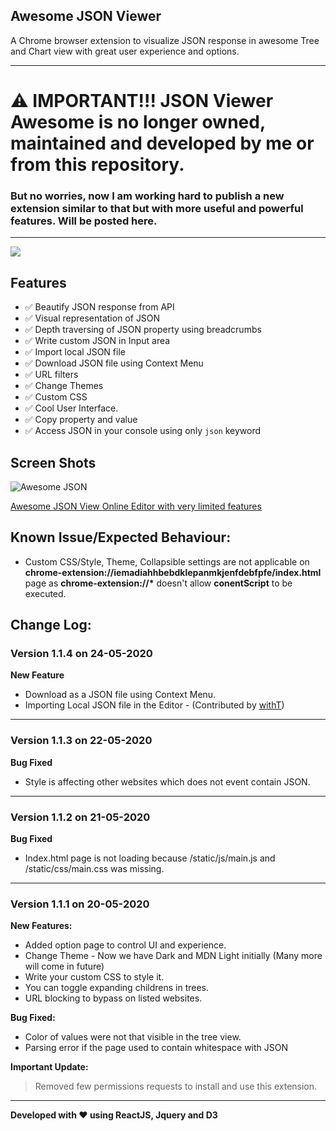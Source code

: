 ## Awesome JSON Viewer

A Chrome browser extension to visualize JSON response in awesome Tree and Chart view with great user experience and options.

---

# ⚠️ IMPORTANT!!!  JSON Viewer Awesome is no longer owned, maintained and developed by me or from this repository.

### But no worries, now I am working hard to publish a new extension similar to that but with more useful and powerful features. Will be posted here.
___

[![](https://raw.githubusercontent.com/rbrahul/Smart-Webpage-Ruler/master/images/chrome.png)](https://chrome.google.com/webstore/detail/awesome-json/iemadiahhbebdklepanmkjenfdebfpfe)


## Features

* ✅ Beautify JSON response from API
* ✅ Visual representation of JSON
* ✅ Depth traversing of JSON property using breadcrumbs
* ✅ Write custom JSON in Input area
* ✅ Import local JSON file
* ✅ Download JSON file using Context Menu
* ✅ URL filters
* ✅ Change Themes
* ✅ Custom CSS
* ✅ Cool User Interface.
* ✅ Copy property and value
* ✅ Access JSON in your console using only `json` keyword

## Screen Shots
![Awesome JSON](https://raw.githubusercontent.com/rbrahul/Awesome-JSON/master/awesome-json-slideshow.gif "Awesome JSON an awesome Chrome extension to assist development")

[Awesome JSON View Online Editor with very limited features](https://rbrahul.github.io/Awesome-JSON-Viewer/# "Awesome JSON Viewer")



## Known Issue/Expected Behaviour:

 * Custom CSS/Style, Theme, Collapsible settings are not applicable on **chrome-extension://iemadiahhbebdklepanmkjenfdebfpfe/index.html** page as **chrome-extension://\*** doesn't allow **conentScript** to be executed.



## Change Log:

### Version 1.1.4 on  24-05-2020
**New Feature**
  * Download as a JSON file using Context Menu.
  * Importing Local JSON file in the Editor - (Contributed by [withT](https://github.com/whthT))

---

### Version 1.1.3 on  22-05-2020
**Bug Fixed**
  * Style is affecting other websites which does not event contain JSON.
---
### Version 1.1.2 on  21-05-2020
**Bug Fixed**
  * Index.html page is not loading because /static/js/main.js and /static/css/main.css was missing.
 ---
### Version 1.1.1 on  20-05-2020
**New Features:**
  * Added option page to control UI and experience.
  * Change Theme - Now we have Dark and MDN Light initially (Many more will come in future)
  * Write your custom CSS to style it.
  * You can toggle expanding childrens in trees.
  * URL blocking to bypass on listed websites.

**Bug Fixed:**
* Color of values were not that visible in the tree view.
* Parsing error if the page used to contain whitespace with JSON

**Important Update:**
> Removed few permissions requests to install and use this extension.
---

**Developed with ♥ using ReactJS, Jquery and D3**
